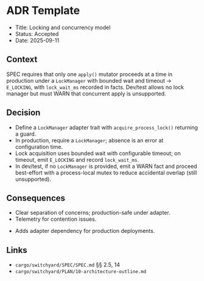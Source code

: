 # ADR Template

- Title: Locking and concurrency model
- Status: Accepted
- Date: 2025-09-11

## Context

SPEC requires that only one `apply()` mutator proceeds at a time in production under a `LockManager` with bounded wait and timeout → `E_LOCKING`, with `lock_wait_ms` recorded in facts. Dev/test allows no lock manager but must WARN that concurrent apply is unsupported.

## Decision

- Define a `LockManager` adapter trait with `acquire_process_lock()` returning a guard.
- In production, require a `LockManager`; absence is an error at configuration time.
- Lock acquisition uses bounded wait with configurable timeout; on timeout, emit `E_LOCKING` and record `lock_wait_ms`.
- In dev/test, if no `LockManager` is provided, emit a WARN fact and proceed best-effort with a process-local mutex to reduce accidental overlap (still unsupported).

## Consequences

+ Clear separation of concerns; production-safe under adapter.
+ Telemetry for contention issues.
- Adds adapter dependency for production deployments.

## Links

- `cargo/switchyard/SPEC/SPEC.md` §§ 2.5, 14
- `cargo/switchyard/PLAN/10-architecture-outline.md`
